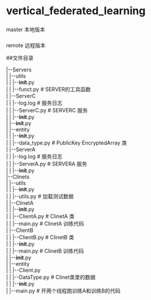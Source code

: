 # vertical_federated_learning

###
master 本地版本

###
remote 远程版本


##文件目录

   |--Servers<br>
   |   |--utils<br>
   |   |   |--__init__.py<br>
   |   |   |--funct.py 								 # SERVER的工具函数<br>
   |   |--ServerC<br>
   |   |   |--log.log 									# 服务日志<br>
   |   |   |--ServerC.py							  # SERVERC 服务 <br>
   |   |   |--__init__.py<br>
   |   |--__init__.py<br>
   |   |--entity<br>
   |   |   |--__init__.py<br>
   |   |   |--data_type.py 						 # PublicKey EncryptedArray 类<br>
   |   |--ServerA<br>
   |   |   |--log.log  									# 服务日志<br>
   |   |   |--ServerA.py 							  # SERVERA 服务<br> 
   |   |   |--__init__.py<br>
   |--Clinets<br>
   |   |--utils<br>
   |   |   |--__init__.py<br>
   |   |   |--utils.py  								   # 加载测试数据<br>
   |   |--ClinetA<br>
   |   |   |--__init__.py<br>
   |   |   |--ClientA.py								# ClinetA 类<br>
   |   |   |--main.py									# ClinetA 训练代码<br>
   |   |--ClientB<br>
   |   |   |--ClientB.py								# ClinetB 类<br>
   |   |   |--__init__.py<br>
   |   |   |--main.py									# ClinetB 训练代码<br>
   |   |--__init__.py<br>
   |   |--entity<br>
   |   |   |--Client.py<br>
   |   |   |--DataType.py							 # Clinet类里的数据<br>
   |   |   |--__init__.py<br>
   |   |--main.py							 			  # 开两个线程跑训练A和训练B的代码<br>
